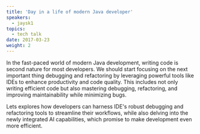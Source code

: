 ```yaml
---
title: 'Day in a life of modern Java developer'
speakers:
  - jaysk1
topics:
  - tech talk
date: 2017-03-23
weight: 2
---
```



In the fast-paced world of modern Java development, writing code is second nature for most developers. We should start focusing on the next important thing debugging and refactoring by leveraging powerful tools like IDEs to enhance productivity and code quality. This includes not only writing efficient code but also mastering debugging, refactoring, and improving maintainability while minimizing bugs.

 Lets explores how developers can harness IDE's robust debugging and refactoring tools to streamline their workflows, while also delving into the newly integrated AI capabilities, which promise to make development even more efficient.
